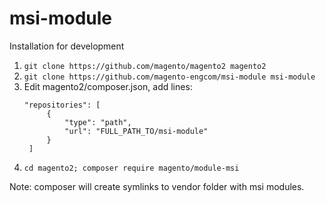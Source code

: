# msi-module

Installation for development 

1. ```git clone https://github.com/magento/magento2 magento2```
2. ```git clone https://github.com/magento-engcom/msi-module msi-module```
3. Edit magento2/composer.json, add lines:
   ```
   "repositories": [
        {
            "type": "path",
            "url": "FULL_PATH_TO/msi-module"
        }
    ]
    ```
4. ```cd magento2; composer require magento/module-msi```


Note: composer will create symlinks to vendor folder with msi modules.
